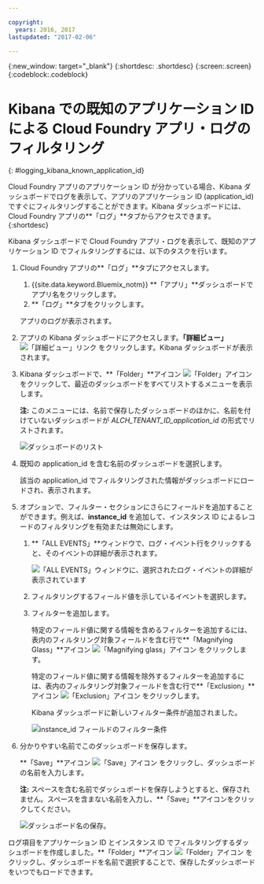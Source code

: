 ```yaml
---

copyright:
  years: 2016, 2017
lastupdated: "2017-02-06"

---
```


<!-- Common attributes used in the template are defined as follows: -->
{:new_window: target="_blank"}
{:shortdesc: .shortdesc}
{:screen:.screen}
{:codeblock:.codeblock}


# Kibana での既知のアプリケーション ID による Cloud Foundry アプリ・ログのフィルタリング
<!-- for example, Uploading your data -->
{: #logging_kibana_known_application_id}
<!-- Provide an appropriate ID above -->

<!-- The short description section should include a sentence describing why this task is needed. For search engine optimization, include the service long name and "Bluemix". For example: -->

Cloud Foundry アプリのアプリケーション ID が分かっている場合、Kibana ダッシュボードでログを表示して、アプリのアプリケーション ID (application_id) ですぐにフィルタリングすることができます。Kibana ダッシュボードには、Cloud Foundry アプリの**「ログ」**タブからアクセスできます。
{:shortdesc}

<!-- Include a sentence to briefly introduce the steps/subtopics. Example: -->
Kibana ダッシュボードで Cloud Foundry アプリ・ログを表示して、既知のアプリケーション ID でフィルタリングするには、以下のタスクを行います。

1. Cloud Foundry アプリの**「ログ」**タブにアクセスします。 

    1. {{site.data.keyword.Bluemix_notm}} **「アプリ」**ダッシュボードでアプリ名をクリックします。
    2. **「ログ」**タブをクリックします。 
    
    アプリのログが表示されます。

2. アプリの Kibana ダッシュボードにアクセスします。**「詳細ビュー」** ![「詳細ビュー」リンク](images/logging_advanced_view.jpg) をクリックします。Kibana ダッシュボードが表示されます。

3. Kibana ダッシュボードで、**「Folder」**アイコン ![「Folder」アイコン](images/logging_folder.jpg) をクリックして、最近のダッシュボードをすべてリストするメニューを表示します。 

    **注:** このメニューには、名前で保存したダッシュボードのほかに、名前を付けていないダッシュボードが *ALCH_TENANT_ID_application_id* の形式でリストされます。 

    ![ダッシュボードのリスト](images/logging_list_of_dashboards.jpg)

4. 既知の application_id を含む名前のダッシュボードを選択します。 

    該当の application_id でフィルタリングされた情報がダッシュボードにロードされ、表示されます。

5. オプションで、フィルター・セクションにさらにフィールドを追加することができます。例えば、**instance_id** を追加して、インスタンス ID によるレコードのフィルタリングを有効または無効にします。 
  
    1. **「ALL EVENTS」**ウィンドウで、ログ・イベント行をクリックすると、そのイベントの詳細が表示されます。 
	
        ![「ALL EVENTS」ウィンドウに、選択されたログ・イベントの詳細が表示されています](images/logging_selected_log_event.jpg)
	
    2. フィルタリングするフィールド値を示しているイベントを選択します。
	
    3. フィルターを追加します。
    
        特定のフィールド値に関する情報を含めるフィルターを追加するには、表内のフィルタリング対象フィールドを含む行で**「Magnifying Glass」**アイコン ![「Magnifying glass」アイコン](images/logging_magnifying_glass.jpg) をクリックします。 
	
        特定のフィールド値に関する情報を除外するフィルターを追加するには、表内のフィルタリング対象フィールドを含む行で**「Exclusion」**アイコン ![「Exclusion」アイコン](images/logging_exclusion_icon.png) をクリックします。  

        Kibana ダッシュボードに新しいフィルター条件が追加されました。
	
	    ![instance_id フィールドのフィルター条件](images/logging_instance_id_filter.jpg)
	
6. 分かりやすい名前でこのダッシュボードを保存します。 

    **「Save」**アイコン ![「Save」アイコン](images/logging_save.jpg) をクリックし、ダッシュボードの名前を入力します。 

    **注:** スペースを含む名前でダッシュボードを保存しようとすると、保存されません。スペースを含まない名前を入力し、**「Save」**アイコンをクリックしてください。

    ![ダッシュボード名の保存](images/logging_save_dashboard.jpg)。


ログ項目をアプリケーション ID とインスタンス ID でフィルタリングするダッシュボードを作成しました。**「Folder」**アイコン ![「Folder」アイコン](images/logging_folder.jpg) をクリックし、ダッシュボードを名前で選択することで、保存したダッシュボードをいつでもロードできます。
